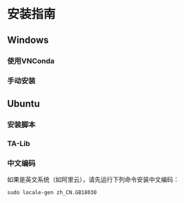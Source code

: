 # 安装指南


## Windows

### 使用VNConda


### 手动安装



## Ubuntu

### 安装脚本

### TA-Lib

### 中文编码

如果是英文系统（如阿里云），请先运行下列命令安装中文编码：

```
sudo locale-gen zh_CN.GB18030
```
